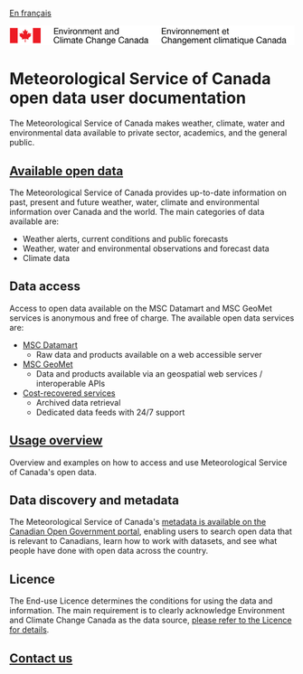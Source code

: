 [En français](readme_fr.md)

![ECCC logo](img_eccc-logo.png)

# Meteorological Service of Canada open data user documentation

The Meteorological Service of Canada makes weather, climate, water and environmental data available to private sector, academics, and the general public.


## [Available open data](msc-data/readme_en.md)

The Meteorological Service of Canada provides up-to-date information on past, present and future weather, water, climate and environmental information over Canada and the world. The main categories of data available are:
  * Weather alerts, current conditions and public forecasts
  * Weather, water and environmental observations and forecast data
  * Climate data

## Data access

Access to open data available on the MSC Datamart and MSC GeoMet services is anonymous and free of charge. The available open data services are:

* [MSC Datamart](msc-datamart/readme_en.md)
    * Raw data and products available on a web accessible server
* [MSC GeoMet](msc-geomet/readme_en.md)
    * Data and products available via an geospatial web services / interoperable APIs
* [Cost-recovered services](cost-recovered/readme_en.md)
    * Archived data retrieval
    * Dedicated data feeds with 24/7 support

## [Usage overview](usage/readme_en.md)

Overview and examples on how to access and use Meteorological Service of Canada's open data.

## Data discovery and metadata

The Meteorological Service of Canada's [metadata is available on the Canadian Open Government portal](https://open.canada.ca/en/open-data), enabling users to search open data that is relevant to Canadians, learn how to work with datasets, and see what people have done with open data across the country.

## Licence

The End-use Licence determines the conditions for using the data and information. The main requirement is to clearly acknowledge Environment and Climate Change Canada as the data source, [please refer to the Licence for details](licence/readme_en.md).

## [Contact us](https://weather.gc.ca/mainmenu/contact_us_e.html)
